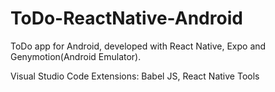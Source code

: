 # ToDo-ReactNative-Android
ToDo app for Android, developed with React Native, Expo and Genymotion(Android Emulator).

Visual Studio Code Extensions: Babel JS, React Native Tools
